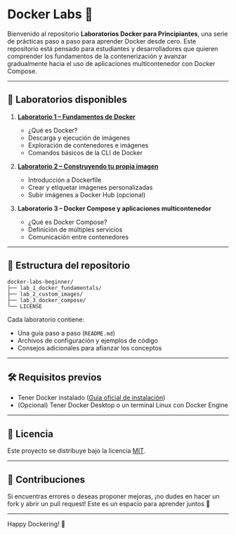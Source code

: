 # Docker Labs 🚀

Bienvenido al repositorio **Laboratorios Docker para Principiantes**, una serie de prácticas paso a paso para aprender Docker desde cero.
Este repositorio está pensado para estudiantes y desarrolladores que quieren comprender los fundamentos de la contenerización y avanzar gradualmente hacia el uso de aplicaciones multicontenedor con Docker Compose.

---

## 📘 Laboratorios disponibles

1. [**Laboratorio 1 – Fundamentos de Docker**](/lab_1_docker_fundamentals/)
   - ¿Qué es Docker?
   - Descarga y ejecución de imágenes
   - Exploración de contenedores e imágenes
   - Comandos básicos de la CLI de Docker

2. [**Laboratorio 2 – Construyendo tu propia imagen**](/lab_2_custom_images/)
   - Introducción a Dockerfile
   - Crear y etiquetar imágenes personalizadas
   - Subir imágenes a Docker Hub (opcional)

3. **Laboratorio 3 – Docker Compose y aplicaciones multicontenedor**
   - ¿Qué es Docker Compose?
   - Definición de múltiples servicios
   - Comunicación entre contenedores

---

## 📁 Estructura del repositorio

```
docker-labs-beginner/
├── lab_1_docker_fundamentals/
├── lab_2_custom_images/
├── lab_3_docker_compose/
└── LICENSE
```

Cada laboratorio contiene:
- Una guía paso a paso (`README.md`)
- Archivos de configuración y ejemplos de código
- Consejos adicionales para afianzar los conceptos

---

## 🛠 Requisitos previos

- Tener Docker instalado ([Guía oficial de instalación](https://docs.docker.com/get-docker/))
- (Opcional) Tener Docker Desktop o un terminal Linux con Docker Engine

---

## 📜 Licencia

Este proyecto se distribuye bajo la licencia [MIT](./LICENSE).

---

## 🤝 Contribuciones

Si encuentras errores o deseas proponer mejoras, ¡no dudes en hacer un fork y abrir un pull request!
Este es un espacio para aprender juntos 🚀

---

Happy Dockering! 🐳
